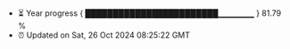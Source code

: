 - ⏳ Year progress { ████████████████████████▁▁▁▁▁▁ } 81.79 %
- ⏰ Updated on Sat, 26 Oct 2024 08:25:22 GMT

